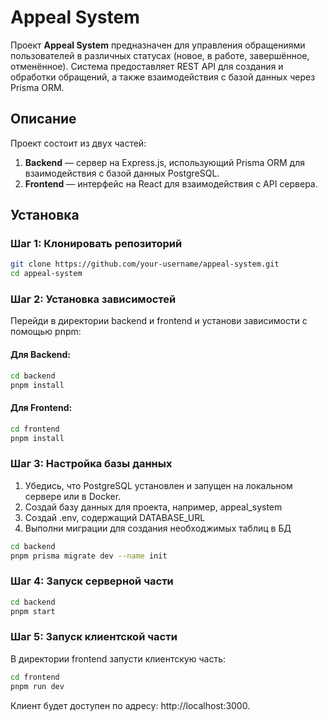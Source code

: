 # Appeal System

Проект **Appeal System** предназначен для управления обращениями пользователей в различных статусах (новое, в работе, завершённое, отменённое). Система предоставляет REST API для создания и обработки обращений, а также взаимодействия с базой данных через Prisma ORM.

## Описание

Проект состоит из двух частей:
1. **Backend** — сервер на Express.js, использующий Prisma ORM для взаимодействия с базой данных PostgreSQL.
2. **Frontend** — интерфейс на React для взаимодействия с API сервера.

## Установка

### Шаг 1: Клонировать репозиторий

```bash
git clone https://github.com/your-username/appeal-system.git
cd appeal-system
```

### Шаг 2: Установка зависимостей
Перейди в директории backend и frontend и установи зависимости с помощью pnpm:

#### Для Backend:

```bash
cd backend
pnpm install
```

#### Для Frontend:

```bash
cd frontend
pnpm install
```

### Шаг 3: Настройка базы данных

1. Убедись, что PostgreSQL установлен и запущен на локальном сервере или в Docker.
2. Создай базу данных для проекта, например, appeal_system
3. Создай .env, содержащий DATABASE_URL
4. Выполни миграции для создания необходжимых таблиц в БД

```bash
cd backend
pnpm prisma migrate dev --name init
```

### Шаг 4: Запуск серверной части

```bash
cd backend
pnpm start
```

### Шаг 5: Запуск клиентской части
В директории frontend запусти клиентскую часть:
```bash
cd frontend
pnpm run dev
```
Клиент будет доступен по адресу: http://localhost:3000.